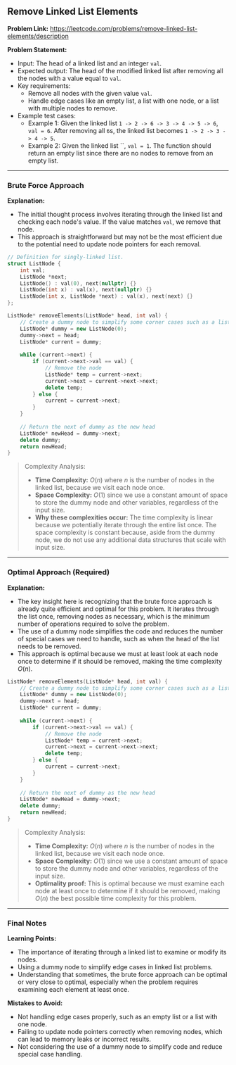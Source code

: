 ## Remove Linked List Elements
**Problem Link:** https://leetcode.com/problems/remove-linked-list-elements/description

**Problem Statement:**
- Input: The head of a linked list and an integer `val`.
- Expected output: The head of the modified linked list after removing all the nodes with a value equal to `val`.
- Key requirements: 
  - Remove all nodes with the given value `val`.
  - Handle edge cases like an empty list, a list with one node, or a list with multiple nodes to remove.
- Example test cases:
  - Example 1: Given the linked list `1 -> 2 -> 6 -> 3 -> 4 -> 5 -> 6`, `val = 6`. After removing all `6`s, the linked list becomes `1 -> 2 -> 3 -> 4 -> 5`.
  - Example 2: Given the linked list ``, `val = 1`. The function should return an empty list since there are no nodes to remove from an empty list.

---

### Brute Force Approach
**Explanation:**
- The initial thought process involves iterating through the linked list and checking each node's value. If the value matches `val`, we remove that node.
- This approach is straightforward but may not be the most efficient due to the potential need to update node pointers for each removal.

```cpp
// Definition for singly-linked list.
struct ListNode {
    int val;
    ListNode *next;
    ListNode() : val(0), next(nullptr) {}
    ListNode(int x) : val(x), next(nullptr) {}
    ListNode(int x, ListNode *next) : val(x), next(next) {}
};

ListNode* removeElements(ListNode* head, int val) {
    // Create a dummy node to simplify some corner cases such as a list with only one node, or removing the head of the list.
    ListNode* dummy = new ListNode(0);
    dummy->next = head;
    ListNode* current = dummy;
    
    while (current->next) {
        if (current->next->val == val) {
            // Remove the node
            ListNode* temp = current->next;
            current->next = current->next->next;
            delete temp;
        } else {
            current = current->next;
        }
    }
    
    // Return the next of dummy as the new head
    ListNode* newHead = dummy->next;
    delete dummy;
    return newHead;
}
```

> Complexity Analysis:
> - **Time Complexity:** $O(n)$ where $n$ is the number of nodes in the linked list, because we visit each node once.
> - **Space Complexity:** $O(1)$ since we use a constant amount of space to store the dummy node and other variables, regardless of the input size.
> - **Why these complexities occur:** The time complexity is linear because we potentially iterate through the entire list once. The space complexity is constant because, aside from the dummy node, we do not use any additional data structures that scale with input size.

---

### Optimal Approach (Required)
**Explanation:**
- The key insight here is recognizing that the brute force approach is already quite efficient and optimal for this problem. It iterates through the list once, removing nodes as necessary, which is the minimum number of operations required to solve the problem.
- The use of a dummy node simplifies the code and reduces the number of special cases we need to handle, such as when the head of the list needs to be removed.
- This approach is optimal because we must at least look at each node once to determine if it should be removed, making the time complexity $O(n)$.

```cpp
ListNode* removeElements(ListNode* head, int val) {
    // Create a dummy node to simplify some corner cases such as a list with only one node, or removing the head of the list.
    ListNode* dummy = new ListNode(0);
    dummy->next = head;
    ListNode* current = dummy;
    
    while (current->next) {
        if (current->next->val == val) {
            // Remove the node
            ListNode* temp = current->next;
            current->next = current->next->next;
            delete temp;
        } else {
            current = current->next;
        }
    }
    
    // Return the next of dummy as the new head
    ListNode* newHead = dummy->next;
    delete dummy;
    return newHead;
}
```

> Complexity Analysis:
> - **Time Complexity:** $O(n)$ where $n$ is the number of nodes in the linked list, because we visit each node once.
> - **Space Complexity:** $O(1)$ since we use a constant amount of space to store the dummy node and other variables, regardless of the input size.
> - **Optimality proof:** This is optimal because we must examine each node at least once to determine if it should be removed, making $O(n)$ the best possible time complexity for this problem.

---

### Final Notes

**Learning Points:**
- The importance of iterating through a linked list to examine or modify its nodes.
- Using a dummy node to simplify edge cases in linked list problems.
- Understanding that sometimes, the brute force approach can be optimal or very close to optimal, especially when the problem requires examining each element at least once.

**Mistakes to Avoid:**
- Not handling edge cases properly, such as an empty list or a list with one node.
- Failing to update node pointers correctly when removing nodes, which can lead to memory leaks or incorrect results.
- Not considering the use of a dummy node to simplify code and reduce special case handling.